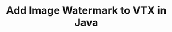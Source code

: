 ---
############################# Static ############################
layout: "autogen"
draft: false
path: "watermark/java/add/image/vtx/"
otherformats: PDF WORD EXCEL IMAGE VISIO DOC DOT DOCX DOCM DOTX DOTM RTF TXT XLSX XLSM XLTM XLT XLTX XLS XLSB XLAM SXC PPTX PPTM PPSX PPSM POTM POT POTX PPT PPS ODT BMP GIF JPEG JP2 PNG TIFF WEBP VSD VDX VSDX VSTX VSX VSSX VSDM VSSM VSTM VDW VSS VST

############################# Head ############################
head_title: "Add Image Watermark to VTX in Java"
head_description: "Java library to add image watermark to VTX file in Java & J2SE applications using GroupDocs.Watermark APIs for Java."

############################# Header ############################
title: "Add Image Watermark to VTX in Java"
description: "Adding image watermark to VTX file in Java & J2SE applications. Add BMP, PNG, GIF & JPEG image watermarks to the documents. Also manage the watermark size, alignment, rotation angle and position of the watermark on the document pages, as you may need."

############################# SubMenu ############################
submenu:
    enable: true

############################# About ############################
about:
    enable: true
    title: "GroupDocs.Watermark for Java API"
    content: |
        GroupDocs.Watermark for Java is a complete watermarks management solution for Java applications. Developers can quickly perform watermarks manipulation operations like; add, edit, search and delete different types of watermarks from within documents of all popular file formats. It supports working with text and image watermarks in a variety of documents including PDF, Microsoft Word, Excel, PowerPoint, Visio, Email and image formats.
        
        GroupDocs.Watermark APIs are well supported on all major operating systems and Java versions including J2SE 7.0 (1.7), J2SE 8.0 (1.8) and Java 10.

############################# Steps ############################
steps:
    enable: true
    title_left: "Add Image Watermark to VTX File in Java"
    content_left: |
        [GroupDocs.Watermark](https://products.groupdocs.com/watermark/java/) makes it easy for Java developers to add image (BMP, PNG, GIF or JPEG) watermarks in their applications by implementing a few easy steps.

        *   Instantiate **Watermarker** with input VTX document.
        *   Use image watermark path as constructor parameter of **ImageWatermark** class.
        *   Set watermark properties (size, alignment, color etc).
        *   Add watermark to the watermarker and generate output document.
        
    title_right: "System Requirements"
    content_right: |
        Before executing the code example below, please make sure that you have the following prerequisites installled on your system.

        *   Operating Systems: Microsoft Windows, Linux, MacOS
        *   Development Environments: NetBeans, IntelliJ IDEA, Eclipse
        *   Frameworks: Java 7 (1.7) and above
        *   Download the latest version of GroupDocs.Watermark for Java from [Maven](https://repository.groupdocs.com/webapp/#/artifacts/browse/tree/General/repo/com/groupdocs/groupdocs-watermark)
        
    code: |
        ```cs
        // Add image watermark to VTX in Java applications
        // Instantiate Watermarker with input VTX document
        Watermarker watermarker = new Watermarker(input.vtx)
        
        // Use image watermark path as constructor parameter of ImageWatermark class
        ImageWatermark watermark = new ImageWatermark(watermark.png)
        
        // Set watermark properties (width, height, alignment)
        watermark.Width = 140;
        watermark.Height = 140;
        watermark.HorizontalAlignment = HorizontalAlignment.Center;
        watermark.VerticalAlignment = VerticalAlignment.Center;

        //Add watermark to the watermarker and generate output document
        watermarker.add(watermark);
        watermarker.save(output.vtx);

        watermark.close();
        watermarker.close();
        ```        

demos:
    enable: true
        

about_formats:
    enable: true


more_formats:
    enable: true


back_to_top:
    enable: true
---